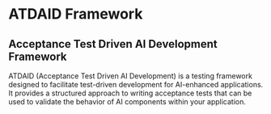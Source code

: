 # ATDAID Framework

## Acceptance Test Driven AI Development Framework

ATDAID (Acceptance Test Driven AI Development) is a testing framework designed to facilitate test-driven development for AI-enhanced applications. It provides a structured approach to writing acceptance tests that can be used to validate the behavior of AI components within your application.